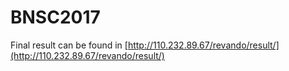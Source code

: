 # BNSC2017

Final result can be found in [http://110.232.89.67/revando/result/](http://110.232.89.67/revando/result/)
